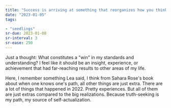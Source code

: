 ```yaml
---
title: "Success is arriving at something that reorganizes how you think or feel"
date: "2023-01-05"
tags:

- "seedlings"
sr-due: 2023-01-08
sr-interval: 3
sr-ease: 250
---
```


Just a thought: What constitutes a "win" in my standards and understanding? I feel like it should be an insight, experience, or achievement that had far-reaching results to other areas of my life.

Here, I remember something Lea said, I think from Sahara Rose's book about when one knows one's path, all other things are just extra. There are a lot of things that happened in 2022. Pretty experiences. But all of them are just extras compared to the big realizations. Because truth-seeking is my path, my source of self-actualization.